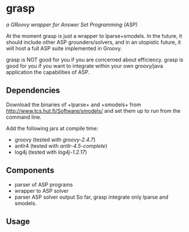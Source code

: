 # grasp
*a GRoovy wrapper for Answer Set Programming (ASP)*

At the moment grasp is just a wrapper to lparse+smodels. 
In the future, it should include other ASP grounders/solvers, and in an utopistic future, it will host a full ASP suite implemented in Groovy. 

grasp is NOT good for you if you are concerned about efficiency.
grasp is good for you if you want to integrate within your own groovy/java application the capabilities of ASP. 

## Dependencies

Download the binaries of +lparse+ and +smodels+ from http://www.tcs.hut.fi/Software/smodels/
and set them up to run from the command line.

Add the following jars at compile time:
* groovy (tested with *groovy-2.4.7*)
* antlr4 (tested with *antlr-4.5-complete*) 
* log4j (tested with *log4j-1.2.17*)

## Components
* parser of ASP programs
* wrapper to ASP solver
* parser ASP solver output
So far, grasp integrate only lparse and smodels.

## Usage


